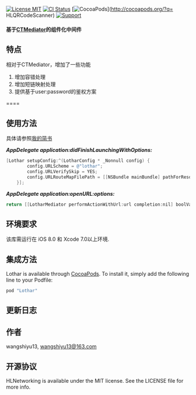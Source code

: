 [![License MIT](https://img.shields.io/badge/license-MIT-green.svg?style=flat)](https://github.com/wangshiyu13/HLQRCodeScanner/blob/master/LICENSE)
[![CI Status](https://img.shields.io/badge/build-1.0.6-brightgreen.svg)](https://travis-ci.org/wangshiyu13/HLQRCodeScanner)
[![CocoaPods](https://img.shields.io/badge/platform-iOS-lightgrey.svg)](http://cocoapods.org/?q= HLQRCodeScanner)
[![Support](https://img.shields.io/badge/support-iOS%208%2B-blue.svg)](https://www.apple.com/nl/ios/)
#### 基于[CTMediator](https://github.com/casatwy/CTMediator)的组件化中间件

## 特点
相对于CTMediator，增加了一些功能

1. 增加容错处理
2. 增加短链映射处理
3. 提供基于user:password的鉴权方案

====

## 使用方法
具体请参照[我的简书](http://www.jianshu.com/p/568e875abd48)
 
***AppDelegate application:didFinishLaunchingWithOptions:***

```objective-c
[Lothar setupConfig:^(LotharConfig * _Nonnull config) {
        config.URLScheme = @"lothar";
        config.URLVerifySkip = YES;
        config.URLRouteMapFilePath = [[NSBundle mainBundle] pathForResource:@"RouteMapTemplate" ofType:@"plist"];
    }];
```

***AppDelegate application:openURL:options:***

```objective-c
return [[LotharMediator performActionWithUrl:url completion:nil] boolValue];
```


## 环境要求

该库需运行在 iOS 8.0 和 Xcode 7.0以上环境.

## 集成方法

Lothar is available through [CocoaPods](http://cocoapods.org). To install
it, simply add the following line to your Podfile:

```ruby
pod "Lothar"
```

## 更新日志


## 作者

wangshiyu13, wangshiyu13@163.com

## 开源协议

HLNetworking is available under the MIT license. See the LICENSE file for more info.
